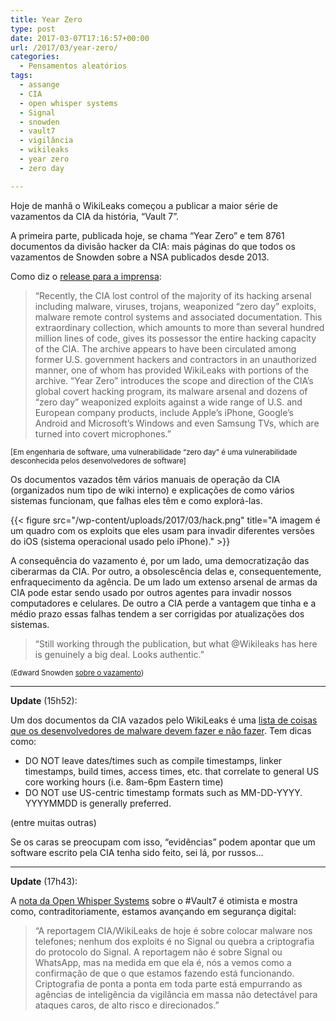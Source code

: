 ```yaml
---
title: Year Zero
type: post
date: 2017-03-07T17:16:57+00:00
url: /2017/03/year-zero/
categories:
  - Pensamentos aleatórios
tags:
  - assange
  - CIA
  - open whisper systems
  - Signal
  - snowden
  - vault7
  - vigilância
  - wikileaks
  - year zero
  - zero day

---
```

Hoje de manhã o WikiLeaks começou a publicar a maior série de vazamentos da CIA da história, “Vault 7”.

A primeira parte, publicada hoje, se chama “Year Zero” e tem 8761 documentos da divisão hacker da CIA: mais páginas do que todos os vazamentos de Snowden sobre a NSA publicados desde 2013.

Como diz o [release para a imprensa][1]:

> “Recently, the CIA lost control of the majority of its hacking arsenal including malware, viruses, trojans, weaponized “zero day” exploits, malware remote control systems and associated documentation. This extraordinary collection, which amounts to more than several hundred million lines of code, gives its possessor the entire hacking capacity of the CIA. The archive appears to have been circulated among former U.S. government hackers and contractors in an unauthorized manner, one of whom has provided WikiLeaks with portions of the archive. “Year Zero” introduces the scope and direction of the CIA’s global covert hacking program, its malware arsenal and dozens of “zero day” weaponized exploits against a wide range of U.S. and European company products, include Apple’s iPhone, Google’s Android and Microsoft’s Windows and even Samsung TVs, which are turned into covert microphones.”

<small>[Em engenharia de software, uma vulnerabilidade “zero day” é uma vulnerabilidade desconhecida pelos desenvolvedores de software]</small>

Os documentos vazados têm vários manuais de operação da CIA (organizados num tipo de wiki interno) e explicações de como vários sistemas funcionam, que falhas eles têm e como explorá-las.

{{< figure src="/wp-content/uploads/2017/03/hack.png" title="A imagem é um quadro com os exploits que eles usam para invadir diferentes versões do iOS (sistema operacional usado pelo iPhone)." >}}

A consequência do vazamento é, por um lado, uma democratização das ciberarmas da CIA. Por outro, a obsolescência delas e, consequentemente, enfraquecimento da agência. De um lado um extenso arsenal de armas da CIA pode estar sendo usado por outros agentes para invadir nossos computadores e celulares. De outro a CIA perde a vantagem que tinha e a médio prazo essas falhas tendem a ser corrigidas por atualizações dos sistemas.

> “Still working through the publication, but what @Wikileaks has here is genuinely a big deal. Looks authentic.”

<small>(Edward Snowden <a href="https://twitter.com/Snowden/status/839157182872576000">sobre o vazamento</a>)</small>

* * *

**Update** (15h52):

Um dos documentos da CIA vazados pelo WikiLeaks é uma [lista de coisas que os desenvolvedores de malware devem fazer e não fazer][4]. Tem dicas como:

  * DO NOT leave dates/times such as compile timestamps, linker timestamps, build times, access times, etc. that correlate to general US core working hours (i.e. 8am-6pm Eastern time)
  * DO NOT use US-centric timestamp formats such as MM-DD-YYYY. YYYYMMDD is generally preferred.

(entre muitas outras)

Se os caras se preocupam com isso, “evidências” podem apontar que um software escrito pela CIA tenha sido feito, sei lá, por russos...

* * *

**Update** (17h43):

A [nota da Open Whisper Systems][5] sobre o #Vault7 é otimista e mostra como, contraditoriamente, estamos avançando em segurança digital:

> “A reportagem CIA/WikiLeaks de hoje é sobre colocar malware nos telefones; nenhum dos exploits é no Signal ou quebra a criptografia do protocolo do Signal. A reportagem não é sobre Signal ou WhatsApp, mas na medida em que ela é, nós a vemos como a confirmação de que o que estamos fazendo está funcionando. Criptografia de ponta a ponta em toda parte está empurrando as agências de inteligência da vigilância em massa não detectável para ataques caros, de alto risco e direcionados.”

 [1]: https://wikileaks.org/ciav7p1/
 [3]: https://wikileaks.org/ciav7p1/cms/page_13205587.html
 [4]: https://wikileaks.org/ciav7p1/cms/page_14587109.html
 [5]: https://twitter.com/whispersystems/status/839204973921501184
